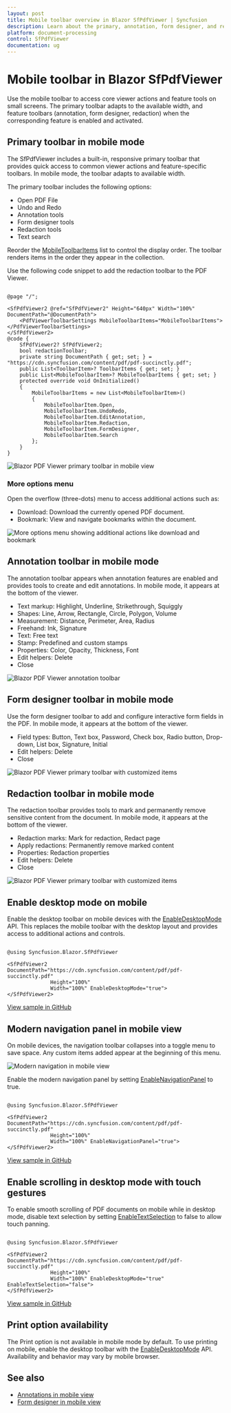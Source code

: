 ```yaml
---
layout: post
title: Mobile toolbar overview in Blazor SfPdfViewer | Syncfusion
description: Learn about the primary, annotation, form designer, and redaction toolbars in the Syncfusion Blazor SfPdfViewer component in mobile mode.
platform: document-processing
control: SfPdfViewer
documentation: ug
---
```


# Mobile toolbar in Blazor SfPdfViewer

Use the mobile toolbar to access core viewer actions and feature tools on small screens. The primary toolbar adapts to the available width, and feature toolbars (annotation, form designer, redaction) when the corresponding feature is enabled and activated.

## Primary toolbar in mobile mode

The SfPdfViewer includes a built-in, responsive primary toolbar that provides quick access to common viewer actions and feature-specific toolbars. In mobile mode, the toolbar adapts to available width.

The primary toolbar includes the following options:

* Open PDF File
* Undo and Redo
* Annotation tools
* Form designer tools
* Redaction tools
* Text search

Reorder the [MobileToolbarItems](https://help.syncfusion.com/cr/blazor/Syncfusion.Blazor.SfPdfViewer.PdfViewerToolbarSettings.html#Syncfusion_Blazor_SfPdfViewer_PdfViewerToolbarSettings_MobileToolbarItems) list to control the display order. The toolbar renders items in the order they appear in the collection.

Use the following code snippet to add the redaction toolbar to the PDF Viewer.

```cshtml

@page "/";

<SfPdfViewer2 @ref="SfPdfViewer2" Height="640px" Width="100%" DocumentPath="@DocumentPath">
    <PdfViewerToolbarSettings MobileToolbarItems="MobileToolbarItems"></PdfViewerToolbarSettings>
</SfPdfViewer2>
@code {
    SfPdfViewer2? SfPdfViewer2;
    bool redactionToolbar;
    private string DocumentPath { get; set; } = "https://cdn.syncfusion.com/content/pdf/pdf-succinctly.pdf";
    public List<ToolbarItem>? ToolbarItems { get; set; }
    public List<MobileToolbarItem>? MobileToolbarItems { get; set; }
    protected override void OnInitialized()
    {
        MobileToolbarItems = new List<MobileToolbarItem>()
        {
            MobileToolbarItem.Open,
            MobileToolbarItem.UndoRedo,
            MobileToolbarItem.EditAnnotation,
            MobileToolbarItem.Redaction,
            MobileToolbarItem.FormDesigner,
            MobileToolbarItem.Search
        };
    }
}

```

![Blazor PDF Viewer primary toolbar in mobile view](../images/primary-toolbar-mobile-view.png)

### More options menu

Open the overflow (three-dots) menu to access additional actions such as:

- Download: Download the currently opened PDF document.
- Bookmark: View and navigate bookmarks within the document.

![More options menu showing additional actions like download and bookmark](../images/more-options.png)

## Annotation toolbar in mobile mode

The annotation toolbar appears when annotation features are enabled and provides tools to create and edit annotations. In mobile mode, it appears at the bottom of the viewer.

* Text markup: Highlight, Underline, Strikethrough, Squiggly
* Shapes: Line, Arrow, Rectangle, Circle, Polygon, Volume
* Measurement: Distance, Perimeter, Area, Radius
* Freehand: Ink, Signature
* Text: Free text
* Stamp: Predefined and custom stamps
* Properties: Color, Opacity, Thickness, Font
* Edit helpers: Delete
* Close

![Blazor PDF Viewer annotation toolbar](../images/annotation-toolbar-mobile-view.png)

## Form designer toolbar in mobile mode

Use the form designer toolbar to add and configure interactive form fields in the PDF. In mobile mode, it appears at the bottom of the viewer.

* Field types: Button, Text box, Password, Check box, Radio button, Drop-down, List box, Signature, Initial
* Edit helpers: Delete
* Close

![Blazor PDF Viewer primary toolbar with customized items](../images/form-designer-toolbar-mobile-view.png)

## Redaction toolbar in mobile mode

The redaction toolbar provides tools to mark and permanently remove sensitive content from the document. In mobile mode, it appears at the bottom of the viewer.

* Redaction marks: Mark for redaction, Redact page
* Apply redactions: Permanently remove marked content
* Properties: Redaction properties
* Edit helpers: Delete
* Close

![Blazor PDF Viewer primary toolbar with customized items](../images/mobile-redaction-toolbar.png)

## Enable desktop mode on mobile

Enable the desktop toolbar on mobile devices with the [EnableDesktopMode](https://help.syncfusion.com/cr/blazor/Syncfusion.Blazor.SfPdfViewer.PdfViewerBase.html#Syncfusion_Blazor_SfPdfViewer_PdfViewerBase_EnableDesktopMode) API. This replaces the mobile toolbar with the desktop layout and provides access to additional actions and controls.

```cshtml

@using Syncfusion.Blazor.SfPdfViewer

<SfPdfViewer2 DocumentPath="https://cdn.syncfusion.com/content/pdf/pdf-succinctly.pdf"
              Height="100%"
              Width="100%" EnableDesktopMode="true">
</SfPdfViewer2>

```

[View sample in GitHub](https://github.com/SyncfusionExamples/blazor-pdf-viewer-examples/tree/master/Toolbar)

## Modern navigation panel in mobile view

On mobile devices, the navigation toolbar collapses into a toggle menu to save space. Any custom items added appear at the beginning of this menu.

![Modern navigation in mobile view](../images/modern-navigation-mobile.png)

Enable the modern navigation panel by setting [EnableNavigationPanel](https://help.syncfusion.com/cr/blazor/Syncfusion.Blazor.SfPdfViewer.PdfViewerBase.html#Syncfusion_Blazor_SfPdfViewer_PdfViewerBase_EnableNavigationPanel) to true.

```cshtml

@using Syncfusion.Blazor.SfPdfViewer

<SfPdfViewer2 DocumentPath="https://cdn.syncfusion.com/content/pdf/pdf-succinctly.pdf"
              Height="100%"
              Width="100%" EnableNavigationPanel="true">
</SfPdfViewer2>

```

[View sample in GitHub](https://github.com/SyncfusionExamples/blazor-pdf-viewer-examples/tree/master/Toolbar)

## Enable scrolling in desktop mode with touch gestures

To enable smooth scrolling of PDF documents on mobile while in desktop mode, disable text selection by setting [EnableTextSelection](https://help.syncfusion.com/cr/blazor/Syncfusion.Blazor.SfPdfViewer.PdfViewerBase.html#Syncfusion_Blazor_SfPdfViewer_PdfViewerBase_EnableTextSelection) to false to allow touch panning.

```cshtml

@using Syncfusion.Blazor.SfPdfViewer

<SfPdfViewer2 DocumentPath="https://cdn.syncfusion.com/content/pdf/pdf-succinctly.pdf"
              Height="100%"
              Width="100%" EnableDesktopMode="true" EnableTextSelection="false">
</SfPdfViewer2>

```

[View sample in GitHub](https://github.com/SyncfusionExamples/blazor-pdf-viewer-examples/tree/master/Toolbar)

## Print option availability

The Print option is not available in mobile mode by default. To use printing on mobile, enable the desktop toolbar with the [EnableDesktopMode](https://help.syncfusion.com/cr/blazor/Syncfusion.Blazor.SfPdfViewer.PdfViewerBase.html#Syncfusion_Blazor_SfPdfViewer_PdfViewerBase_EnableDesktopMode) API. Availability and behavior may vary by mobile browser.

## See also

- [Annotations in mobile view](../annotation/annotations-in-mobile-view)
- [Form designer in mobile view](../form-designer/form-designer-in-mobile-view)